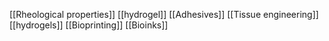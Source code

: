 [[Rheological properties]]
[[hydrogel]]
[[Adhesives]]
[[Tissue engineering]]
[[hydrogels]]
[[Bioprinting]]
[[Bioinks]]
